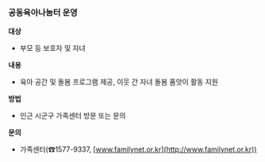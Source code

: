### 공동육아나눔터 운영

**대상**
- 부모 등 보호자 및 자녀

**내용**
- 육아 공간 및 돌봄 프로그램 제공, 이웃 간 자녀 돌봄 품앗이 활동 지원

**방법**
- 인근 시군구 가족센터 방문 또는 문의

**문의**
- 가족센터(☎1577-9337, [www.familynet.or.kr](http://www.familynet.or.kr))
